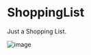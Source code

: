 # ShoppingList
Just a Shopping List.

![image](https://user-images.githubusercontent.com/102244893/211175020-66177a95-ac97-46fd-a166-4398cb41eff1.png)
